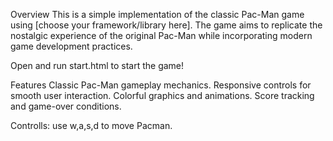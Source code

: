 Overview
This is a simple implementation of the classic Pac-Man game using [choose your framework/library here]. The game aims to replicate the nostalgic experience of the original Pac-Man while incorporating modern game development practices.

Open and run start.html to start the game!

Features
Classic Pac-Man gameplay mechanics.
Responsive controls for smooth user interaction.
Colorful graphics and animations.
Score tracking and game-over conditions.

Controlls:
use w,a,s,d to move Pacman.
